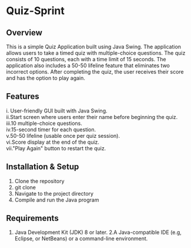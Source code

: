 # Quiz-Sprint
## Overview

This is a simple Quiz Application built using Java Swing. The application allows users to take a timed quiz with multiple-choice questions. The quiz consists of 10 questions, each with a time limit of 15 seconds. The application also includes a 50-50 lifeline feature that eliminates two incorrect options. After completing the quiz, the user receives their score and has the option to play again.

## Features

  i. User-friendly GUI built with Java Swing.  
  ii.Start screen where users enter their name before beginning the quiz.   
  iii.10 multiple-choice questions.   
  iv.15-second timer for each question.   
  v.50-50 lifeline (usable once per quiz session).   
  vi.Score display at the end of the quiz.   
  vii."Play Again" button to restart the quiz.   

## Installation & Setup

1. Clone the repository
2. git clone 
3. Navigate to the project directory
4. Compile and run the Java program

## Requirements 
1. Java Development Kit (JDK) 8 or later. 
2.A Java-compatible IDE (e.g, Eclipse, or NetBeans) or a command-line environment.
